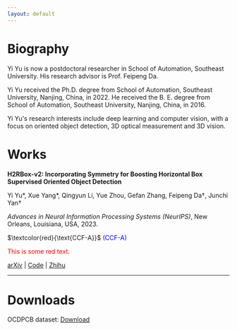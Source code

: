 ```yaml
---
layout: default
---
```


# Biography

Yi Yu is now a postdoctoral researcher in School of Automation, Southeast University. His research advisor is Prof. Feipeng Da. 

Yi Yu received the Ph.D. degree from School of Automation, Southeast University, Nanjing, China, in 2022. He received the B. E. degree from School of Automation, Southeast University, Nanjing, China, in 2016.

Yi Yu's research interests include deep learning and computer vision, with a focus on oriented object detection, 3D optical measurement and 3D vision.

# Works

**H2RBox-v2: Incorporating Symmetry for Boosting Horizontal Box Supervised Oriented Object Detection**

Yi Yu*, Xue Yang*, Qingyun Li, Yue Zhou, Gefan Zhang, Feipeng Da†, Junchi Yan†

*Advances in Neural Information Processing Systems (NeurIPS)*, New Orleans, Louisiana, USA, 2023. 

$\textcolor{red}{\text{CCF-A}}$
<font color=#0000FF>(CCF-A)</font>
<p style='color:red'>This is some red text.</p>

[arXiv](https://arxiv.org/abs/2304.04403) | [Code](https://github.com/open-mmlab/mmrotate) | [Zhihu](https://zhuanlan.zhihu.com/p/620884206)

---

# Downloads

OCDPCB dataset: [Download](https://drive.google.com/file/d/1X-9jsUreu0Eyzyi8lG-oBLHTcKTbNcHo/view?usp=sharing)
